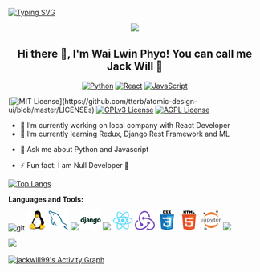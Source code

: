 [![Typing SVG](https://readme-typing-svg.herokuapp.com?multiline=true&width=650&lines=React+developer+and+try+to+become+Data+Scientist++++++++++)](https://git.io/typing-svg)

<div id="header" align="center">
    <img src="https://media.giphy.com/media/fvx95jkua5th3YeThr/giphy.gif" width="300"/>
</div>
<p align="center">
  <h2 align="center">Hi there 👋, I'm Wai Lwin Phyo! You can call me Jack Will 🥰</h2>
  
  <p align="center">
        <a href="https://github.com/search?q=user%3ADenverCoder1+language%3Apython"><img alt="Python" src="https://img.shields.io/badge/Python-14354C.svg?logo=python&logoColor=white"></a>
        <a href="#"><img alt="React" src="https://img.shields.io/badge/React-20232a.svg?logo=react&logoColor=%2361DAFB"></a>
    <a href="https://github.com/search?q=user%3ADenverCoder1+language%3Ajavascript"><img alt="JavaScript" src="https://img.shields.io/badge/JavaScript-F7DF1E.svg?logo=javascript&logoColor=black"></a>

  </p>
  
[![MIT License](https://img.shields.io/apm/l/atomic-design-ui.svg?)](https://github.com/tterb/atomic-design-ui/blob/master/LICENSEs)
[![GPLv3 License](https://img.shields.io/badge/License-GPL%20v3-yellow.svg)](https://opensource.org/licenses/)
[![AGPL License](https://img.shields.io/badge/license-AGPL-blue.svg)](http://www.gnu.org/licenses/agpl-3.0)
</p> 

- 🔭 I’m currently working on local company with React Developer
- 🌱 I’m currently learning Redux, Django Rest Framework and ML
<!-- - 👯 I’m looking to collaborate on ... -->
<!-- - 🤔 I’m looking for help with ... -->
- 💬 Ask me about Python and Javascript
<!-- - 📫 How to reach me: ... -->
<!-- - 😄 Pronouns: ... -->
- ⚡ Fun fact: I am Null Developer 🥹


[![Top Langs](https://github-readme-stats.vercel.app/api/top-langs/?username=jackwill99&layout=compact&theme=vision-friendly-dark)](https://github.com/anuraghazra/github-readme-stats)

**Languages and Tools:**  

<div>
<img src="https://www.vectorlogo.zone/logos/git-scm/git-scm-icon.svg" alt="git" width="40" height="40"/>
<img src="https://raw.githubusercontent.com/devicons/devicon/master/icons/linux/linux-original.svg" alt="linux" width="40" height="40"/>
<img src="https://github.com/devicons/devicon/blob/master/icons/mysql/mysql-original.svg" alt="linux" width="40" height="40"/>
<img height="40" src="https://raw.githubusercontent.com/shinokada/shinokada/master/assets/python.png">
<img height="40" src="https://github.com/devicons/devicon/blob/master/icons/django/django-plain-wordmark.svg">
<img height="40" src="https://raw.githubusercontent.com/shinokada/shinokada/master/assets/javascript.png">
<img height="40" src="https://github.com/devicons/devicon/blob/master/icons/react/react-original.svg">
<img height="40" src="https://github.com/devicons/devicon/blob/master/icons/redux/redux-original.svg">
<img src="https://raw.githubusercontent.com/devicons/devicon/master/icons/css3/css3-original-wordmark.svg" alt="css3" width="40" height="40"/>
<img src="https://raw.githubusercontent.com/devicons/devicon/master/icons/html5/html5-original-wordmark.svg" alt="html5" width="40" height="40"/>
<img src="https://raw.githubusercontent.com/devicons/devicon/master/icons/jupyter/jupyter-original-wordmark.svg" alt="Jupyter" width="40" height="40"/>
<img height="40" src="https://raw.githubusercontent.com/shinokada/shinokada/master/assets/visual-studio-code.png">
</div>

<!-- <code><img height="40" src="https://raw.githubusercontent.com/shinokada/shinokada/master/assets/php.png"></code> -->
<!-- <code><img height="40" src="https://raw.githubusercontent.com/shinokada/shinokada/master/assets/vim.png"></code>  
 -->
![](https://komarev.com/ghpvc/?username=jackwill99)


<!-- https://github.com/ashutosh00710/github-readme-activity-graph -->
<a href="https://github.com/ashutosh00710/github-readme-activity-graph"><img alt="jackwill99's Activity Graph" src="https://denvercoder1-activity-graph.herokuapp.com/graph/?username=jackwill99&bg_color=1F222E&color=F8D866&line=F85D7F&point=FFFFFF&hide_border=true" /></a>




<!--
**jackwill99/jackwill99** is a ✨ _special_ ✨ repository because its `README.md` (this file) appears on your GitHub profile.

Here are some ideas to get you started:

- 🔭 I’m currently working on ...
- 🌱 I’m currently learning ...
- 👯 I’m looking to collaborate on ...
- 🤔 I’m looking for help with ...
- 💬 Ask me about ...
- 📫 How to reach me: ...
- 😄 Pronouns: ...
- ⚡ Fun fact: ...
-->
